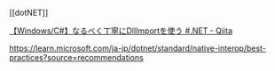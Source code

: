 [[dotNET]]

[【Windows/C#】なるべく丁寧にDllImportを使う #.NET - Qiita](https://qiita.com/mitsu_at3/items/94807ee0b3bf34ffb6b2#custommarshaler)

https://learn.microsoft.com/ja-jp/dotnet/standard/native-interop/best-practices?source=recommendations
